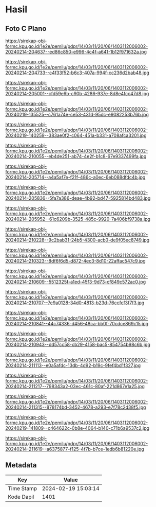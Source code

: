 # Hasil

## Foto C Plano

https://sirekap-obj-formc.kpu.go.id/1e2e/pemilu/pdpr/14/03/11/20/06/1403112006002-20240214-204637--ed86c850-e996-4c4f-a641-1b12f971632a.jpg

https://sirekap-obj-formc.kpu.go.id/1e2e/pemilu/pdpr/14/03/11/20/06/1403112006002-20240214-204733--c4f33f52-b6c3-407a-994f-cc236d2bab48.jpg

https://sirekap-obj-formc.kpu.go.id/1e2e/pemilu/pdpr/14/03/11/20/06/1403112006002-20240214-205001--cfd59e6b-c90b-4286-937e-8d8e4fcc47d8.jpg

https://sirekap-obj-formc.kpu.go.id/1e2e/pemilu/pdpr/14/03/11/20/06/1403112006002-20240219-135525--c761a74e-ce53-431d-95dc-e9082253b76b.jpg

https://sirekap-obj-formc.kpu.go.id/1e2e/pemilu/pdpr/14/03/11/20/06/1403112006002-20240219-140259--383ae0f2-c064-451a-b331-a708afca3201.jpg

https://sirekap-obj-formc.kpu.go.id/1e2e/pemilu/pdpr/14/03/11/20/06/1403112006002-20240214-210055--eb4de251-ab74-4e2f-b1c8-67e9337499fa.jpg

https://sirekap-obj-formc.kpu.go.id/1e2e/pemilu/pdpr/14/03/11/20/06/1403112006002-20240214-205714--a4a5af7e-f21f-486c-a0ec-6eb088dfdc4b.jpg

https://sirekap-obj-formc.kpu.go.id/1e2e/pemilu/pdpr/14/03/11/20/06/1403112006002-20240214-205836--5fa7a386-deae-4b92-bd47-5925814bd483.jpg

https://sirekap-obj-formc.kpu.go.id/1e2e/pemilu/pdpr/14/03/11/20/06/1403112006002-20240214-205952--61c6209b-3525-485c-9920-7a406bf9738a.jpg

https://sirekap-obj-formc.kpu.go.id/1e2e/pemilu/pdpr/14/03/11/20/06/1403112006002-20240214-210228--9c2bab31-24b5-4300-acb0-de9f05ec8749.jpg

https://sirekap-obj-formc.kpu.go.id/1e2e/pemilu/pdpr/14/03/11/20/06/1403112006002-20240214-210323--8df6f6d5-d872-4ec3-8d10-22affac547c9.jpg

https://sirekap-obj-formc.kpu.go.id/1e2e/pemilu/pdpr/14/03/11/20/06/1403112006002-20240214-210609--5512325f-a1ed-45f3-9d73-cf849c572ac0.jpg

https://sirekap-obj-formc.kpu.go.id/1e2e/pemilu/pdpr/14/03/11/20/06/1403112006002-20240214-210707--7e9a0128-34d0-4813-b23d-76ccfcf3f7f3.jpg

https://sirekap-obj-formc.kpu.go.id/1e2e/pemilu/pdpr/14/03/11/20/06/1403112006002-20240214-210841--44c74336-d456-48ca-bb0f-70cdce869c15.jpg

https://sirekap-obj-formc.kpu.go.id/1e2e/pemilu/pdpr/14/03/11/20/06/1403112006002-20240214-210943--dd57cc58-cb29-4158-bac5-854754b98c6b.jpg

https://sirekap-obj-formc.kpu.go.id/1e2e/pemilu/pdpr/14/03/11/20/06/1403112006002-20240214-211113--e0a5afdc-13db-4d92-b19c-9fef4bd1f327.jpg

https://sirekap-obj-formc.kpu.go.id/1e2e/pemilu/pdpr/14/03/11/20/06/1403112006002-20240214-211217--798343a2-03ec-461c-80af-221d867e1a25.jpg

https://sirekap-obj-formc.kpu.go.id/1e2e/pemilu/pdpr/14/03/11/20/06/1403112006002-20240214-211315--878174bd-3452-4678-a293-e7f78c2d38f5.jpg

https://sirekap-obj-formc.kpu.go.id/1e2e/pemilu/pdpr/14/03/11/20/06/1403112006002-20240219-141809--c464622c-0b8e-4064-b140-c71b6a9537c2.jpg

https://sirekap-obj-formc.kpu.go.id/1e2e/pemilu/pdpr/14/03/11/20/06/1403112006002-20240214-211619--a6375877-f125-4f7b-b7ce-1edb6b81220e.jpg


## Metadata

| Key        | Value               |
| ---------- | ------------------- |
| Time Stamp | 2024-02-19 15:03:14 |
| Kode Dapil | 1401                |



